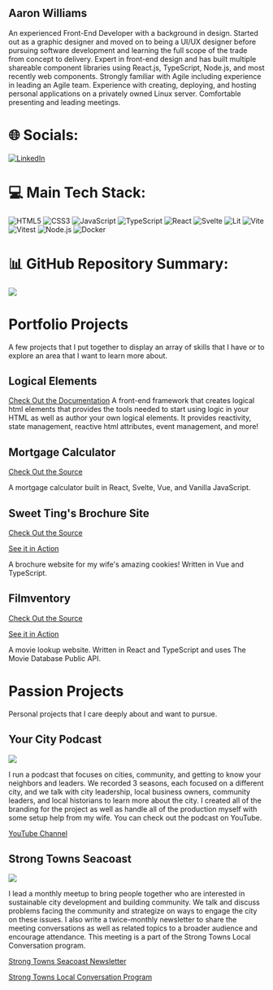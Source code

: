 ## Aaron Williams
An experienced Front-End Developer with a background in design. Started out as a graphic designer and moved on to being a UI/UX designer before pursuing software development and learning the full scope of the trade from concept to delivery. Expert in front-end design and has built multiple shareable component libraries using React.js, TypeScript, Node.js, and most recently web components. Strongly familiar with Agile including experience in leading an Agile team. Experience with creating, deploying, and hosting personal applications on a privately owned Linux server. Comfortable presenting and leading meetings.

# 🌐 Socials:
[![LinkedIn](https://img.shields.io/badge/LinkedIn-%230077B5.svg?logo=linkedin&logoColor=white)](https://linkedin.com/in/https://www.linkedin.com/in/aaron-daniel-williams/) 

# 💻 Main Tech Stack:
![HTML5](https://img.shields.io/badge/HTML5-E34F26.svg?style=for-the-badge&logo=HTML5&logoColor=white) ![CSS3](https://img.shields.io/badge/CSS3-1572B6.svg?style=for-the-badge&logo=CSS3&logoColor=white) ![JavaScript](https://img.shields.io/badge/JavaScript-F7DF1E.svg?style=for-the-badge&logo=JavaScript&logoColor=black) ![TypeScript](https://img.shields.io/badge/TypeScript-3178C6.svg?style=for-the-badge&logo=TypeScript&logoColor=white) ![React](https://img.shields.io/badge/React-61DAFB.svg?style=for-the-badge&logo=React&logoColor=black) ![Svelte](https://img.shields.io/badge/Svelte-FF3E00.svg?style=for-the-badge&logo=Svelte&logoColor=white) ![Lit](https://img.shields.io/badge/Lit-324FFF.svg?style=for-the-badge&logo=Lit&logoColor=white) ![Vite](https://img.shields.io/badge/Vite-646CFF.svg?style=for-the-badge&logo=Vite&logoColor=white) ![Vitest](https://img.shields.io/badge/Vitest-6E9F18.svg?style=for-the-badge&logo=Vitest&logoColor=white) ![Node.js](https://img.shields.io/badge/Node.js-5FA04E.svg?style=for-the-badge&logo=nodedotjs&logoColor=white) ![Docker](https://img.shields.io/badge/Docker-2496ED.svg?style=for-the-badge&logo=Docker&logoColor=white)

# 📊 GitHub Repository Summary:
![](https://github-readme-stats.vercel.app/api/top-langs/?username=Gutenborg&theme=dark&hide_border=false&include_all_commits=true&count_private=false&layout=compact)

<!-- Proudly created with GPRM ( https://gprm.itsvg.in ) -->

# Portfolio Projects
A few projects that I put together to display an array of skills that I have or to explore an area that I want to learn more about.

## Logical Elements
[Check Out the Documentation](https://github.com/Gutenborg/logical-elements)
A front-end framework that creates logical html elements that provides the tools needed to start using logic in your HTML as well as author your own logical elements. It provides reactivity, state management, reactive html attributes, event management, and more!

## Mortgage Calculator
[Check Out the Source](https://github.com/Gutenborg/mortgage-calculator)

A mortgage calculator built in React, Svelte, Vue, and Vanilla JavaScript.

## Sweet Ting's Brochure Site
[Check Out the Source](https://github.com/Gutenborg/Sweet-Tings-Brochure-Site)

[See it in Action](https://sweet-tings-brochure-site.vercel.app/)

A brochure website for my wife's amazing cookies! Written in Vue and TypeScript.

## Filmventory
[Check Out the Source](https://github.com/Gutenborg/Filmventory)

[See it in Action](https://filmventory.vercel.app/#/)

A movie lookup website. Written in React and TypeScript and uses The Movie Database Public API.

# Passion Projects

Personal projects that I care deeply about and want to pursue.

## Your City Podcast
![](https://storage.buzzsprout.com/variants/pvs1rqv3zy2jg7c3q1ttqx2s0t0k/b49cbe86cb411762753e730c58953bb88ad958a9d657212c074729b6f04e5463.jpg)

I run a podcast that focuses on cities, community, and getting to know your neighbors and leaders. We recorded 3 seasons, each focused on a different city, and we talk with city leadership, local business owners, community leaders, and local historians to learn more about the city. I created all of the branding for the project as well as handle all of the production myself with some setup help from my wife. You can check out the podcast on YouTube.

[YouTube Channel](https://www.youtube.com/channel/UCymzv6aioviTBh0EDH75p6A)

## Strong Towns Seacoast
![](https://substackcdn.com/image/fetch/w_300,h_300,c_fill,f_webp,q_auto:good,fl_progressive:steep,g_auto/https%3A%2F%2Fsubstack-post-media.s3.amazonaws.com%2Fpublic%2Fimages%2Ff3594824-3439-45dd-b668-060f0f4665d2_1000x1000.jpeg)

I lead a monthly meetup to bring people together who are interested in sustainable city development and building community. We talk and discuss problems facing the community and strategize on ways to engage the city on these issues. I also write a twice-monthly newsletter to share the meeting conversations as well as related topics to a broader audience and encourage attendance. This meeting is a part of the Strong Towns Local Conversation program.

[Strong Towns Seacoast Newsletter](https://strongtownsseacoast.substack.com/)

[Strong Towns Local Conversation Program](https://www.strongtowns.org/local)
